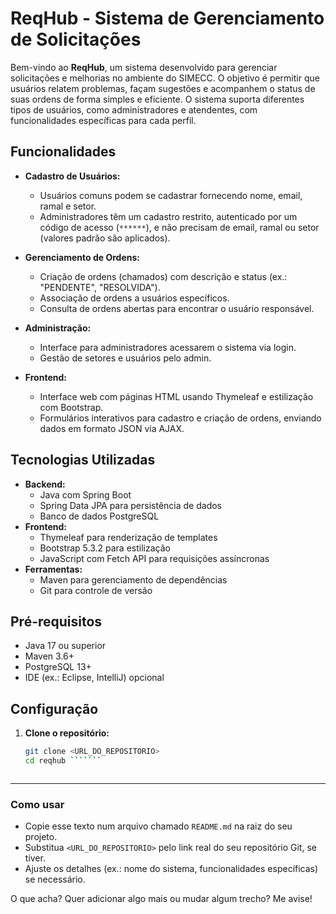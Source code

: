 # ReqHub - Sistema de Gerenciamento de Solicitações

Bem-vindo ao **ReqHub**, um sistema desenvolvido para gerenciar solicitações e melhorias no ambiente do SIMECC. O objetivo é permitir que usuários relatem problemas, façam sugestões e acompanhem o status de suas ordens de forma simples e eficiente. O sistema suporta diferentes tipos de usuários, como administradores e atendentes, com funcionalidades específicas para cada perfil.

## Funcionalidades

- **Cadastro de Usuários:**
  - Usuários comuns podem se cadastrar fornecendo nome, email, ramal e setor.
  - Administradores têm um cadastro restrito, autenticado por um código de acesso (`******`), e não precisam de email, ramal ou setor (valores padrão são aplicados).

- **Gerenciamento de Ordens:**
  - Criação de ordens (chamados) com descrição e status (ex.: "PENDENTE", "RESOLVIDA").
  - Associação de ordens a usuários específicos.
  - Consulta de ordens abertas para encontrar o usuário responsável.

- **Administração:**
  - Interface para administradores acessarem o sistema via login.
  - Gestão de setores e usuários pelo admin.

- **Frontend:**
  - Interface web com páginas HTML usando Thymeleaf e estilização com Bootstrap.
  - Formulários interativos para cadastro e criação de ordens, enviando dados em formato JSON via AJAX.

## Tecnologias Utilizadas

- **Backend:**
  - Java com Spring Boot
  - Spring Data JPA para persistência de dados
  - Banco de dados PostgreSQL
- **Frontend:**
  - Thymeleaf para renderização de templates
  - Bootstrap 5.3.2 para estilização
  - JavaScript com Fetch API para requisições assíncronas
- **Ferramentas:**
  - Maven para gerenciamento de dependências
  - Git para controle de versão


## Pré-requisitos

- Java 17 ou superior
- Maven 3.6+
- PostgreSQL 13+
- IDE (ex.: Eclipse, IntelliJ) opcional

## Configuração

1. **Clone o repositório:**
   ```bash
   git clone <URL_DO_REPOSITORIO>
   cd reqhub ```````



---

### Como usar
- Copie esse texto num arquivo chamado `README.md` na raiz do seu projeto.
- Substitua `<URL_DO_REPOSITORIO>` pelo link real do seu repositório Git, se tiver.
- Ajuste os detalhes (ex.: nome do sistema, funcionalidades específicas) se necessário.

O que acha? Quer adicionar algo mais ou mudar algum trecho? Me avise!


